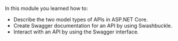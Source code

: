 In this module you learned how to:

* Describe the two model types of APIs in ASP.NET Core.
* Create Swagger documentation for an API by using Swashbuckle.
* Interact with an API by using the Swagger interface.
